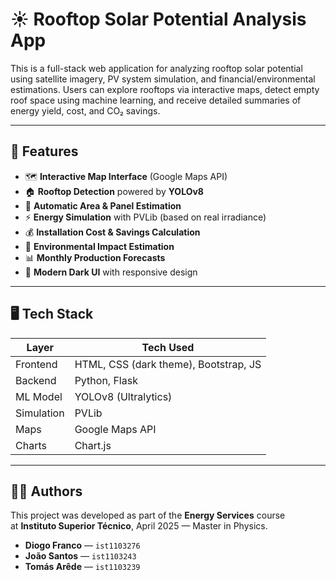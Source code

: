 # ☀️ Rooftop Solar Potential Analysis App


This is a full-stack web application for analyzing rooftop solar potential using satellite imagery, PV system simulation, and financial/environmental estimations. Users can explore rooftops via interactive maps, detect empty roof space using machine learning, and receive detailed summaries of energy yield, cost, and CO₂ savings.

---

## 🚀 Features

- 🗺️ **Interactive Map Interface** (Google Maps API)
- 🏠 **Rooftop Detection** powered by **YOLOv8**
- 📐 **Automatic Area & Panel Estimation**
- ⚡ **Energy Simulation** with PVLib (based on real irradiance)
- 💰 **Installation Cost & Savings Calculation**
- 🌱 **Environmental Impact Estimation**
- 📊 **Monthly Production Forecasts**
- 🎨 **Modern Dark UI** with responsive design

---

## 🖥️ Tech Stack

| Layer        | Tech Used                           |
|--------------|--------------------------------------|
| Frontend     | HTML, CSS (dark theme), Bootstrap, JS |
| Backend      | Python, Flask                        |
| ML Model     | YOLOv8 (Ultralytics)                 |
| Simulation   | PVLib                                |
| Maps         | Google Maps API                      |
| Charts       | Chart.js                             |

---
 
## 👨‍🎓 Authors

This project was developed as part of the **Energy Services** course  
at **Instituto Superior Técnico**, April 2025 — Master in Physics.

- **Diogo Franco** — `ist1103276`  
- **João Santos** — `ist1103243`  
- **Tomás Arêde** — `ist1103239`
